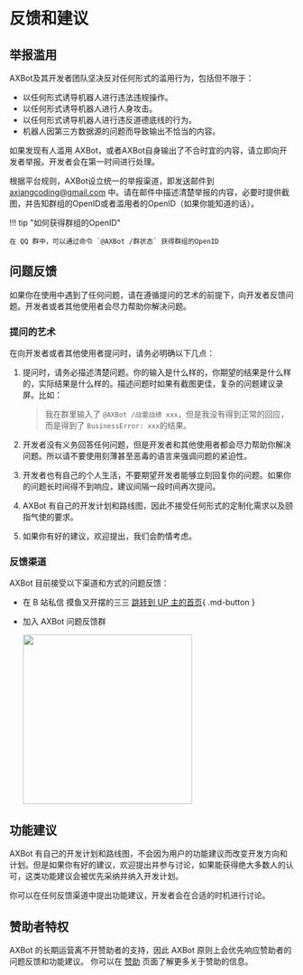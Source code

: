 # 反馈和建议

## 举报滥用

AXBot及其开发者团队坚决反对任何形式的滥用行为，包括但不限于：

- 以任何形式诱导机器人进行违法违规操作。
- 以任何形式诱导机器人进行人身攻击。
- 以任何形式诱导机器人进行违反道德底线的行为。
- 机器人因第三方数据源的问题而导致输出不恰当的内容。

如果发现有人滥用 AXBot，或者AXBot自身输出了不合时宜的内容，请立即向开发者举报。开发者会在第一时间进行处理。

根据平台规则，AXBot设立统一的举报渠道，即发送邮件到 <axiangcoding@gmail.com> 中。请在邮件中描述清楚举报的内容，必要时提供截图，并告知群组的OpenID或者滥用者的OpenID（如果你能知道的话）。

!!! tip "如何获得群组的OpenID"

    在 QQ 群中，可以通过命令 `@AXBot /群状态` 获得群组的OpenID

## 问题反馈

如果你在使用中遇到了任何问题，请在遵循提问的艺术的前提下，向开发者反馈问题。开发者或者其他使用者会尽力帮助你解决问题。

### 提问的艺术

在向开发者或者其他使用者提问时，请务必明确以下几点：

1. 提问时，请务必描述清楚问题。你的输入是什么样的，你期望的结果是什么样的，实际结果是什么样的。描述问题时如果有截图更佳，复杂的问题建议录屏。比如：

    > 我在群里输入了 `@AXBot /战雷战绩 xxx`，但是我没有得到正常的回应，而是得到了 `BusinessError: xxx`的结果。

2. 开发者没有义务回答任何问题，但是开发者和其他使用者都会尽力帮助你解决问题。所以请不要使用刻薄甚至恶毒的语言来强调问题的紧迫性。
3. 开发者也有自己的个人生活，不要期望开发者能够立刻回复你的问题。如果你的问题长时间得不到响应，建议间隔一段时间再次提问。
4. AXBot 有自己的开发计划和路线图，因此不接受任何形式的定制化需求以及颐指气使的要求。
5. 如果你有好的建议，欢迎提出，我们会酌情考虑。

### 反馈渠道

AXBot 目前接受以下渠道和方式的问题反馈：

- 在 B 站私信 摸鱼又开摆的三三 [跳转到 UP 主的首页](https://space.bilibili.com/8696650){ .md-button }

- 加入 AXBot 问题反馈群

  <img src="../images/axbot_group_qrcode.jpg" width="300">

## 功能建议

AXBot 有自己的开发计划和路线图，不会因为用户的功能建议而改变开发方向和计划。但是如果你有好的建议，欢迎提出并参与讨论，如果能获得绝大多数人的认可，这类功能建议会被优先采纳并纳入开发计划。

你可以在任何反馈渠道中提出功能建议，开发者会在合适的时机进行讨论。

## 赞助者特权

AXBot 的长期运营离不开赞助者的支持，因此 AXBot 原则上会优先响应赞助者的问题反馈和功能建议。
你可以在 [赞助](./sponsor.md) 页面了解更多关于赞助的信息。
